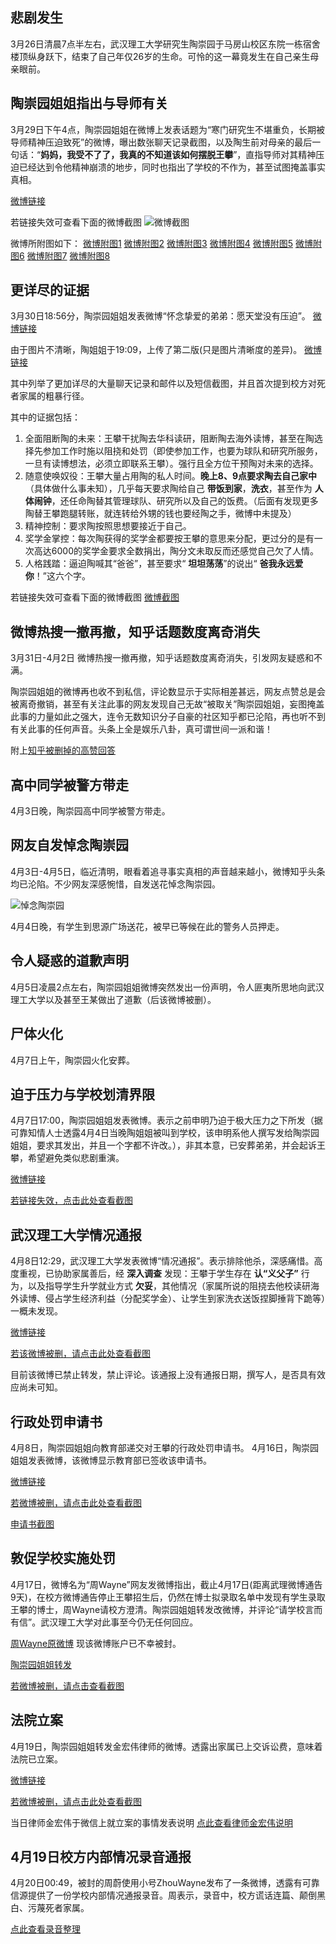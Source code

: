 ## 悲剧发生
3月26日清晨7点半左右，武汉理工大学研究生陶崇园于马房山校区东院一栋宿舍楼顶纵身跃下，结束了自己年仅26岁的生命。可怜的这一幕竟发生在自己亲生母亲眼前。

## 陶崇园姐姐指出与导师有关
3月29日下午4点，陶崇园姐姐在微博上发表话题为“寒门研究生不堪重负，长期被导师精神压迫致死”的微博，曝出数张聊天记录截图，以及陶生前对母亲的最后一句话：“**妈妈，我受不了了，我真的不知道该如何摆脱王攀**”，直指导师对其精神压迫已经达到令他精神崩溃的地步，同时也指出了学校的不作为，甚至试图掩盖事实真相。

[微博链接](https://m.weibo.cn/status/4222940117143306?sourceType=qq&from=1084295010&wm=20005_0002&featurecode=newtitle)

若链接失效可查看下面的微博截图
![微博截图](img/微博1.png)

微博所附图如下：
[微博附图1](img/微博1-1.jpg)
[微博附图2](img/微博1-2.jpg)
[微博附图3](img/微博1-3.jpg)
[微博附图4](img/微博1-4.jpg)
[微博附图5](img/微博1-5.jpg)
[微博附图6](img/微博1-6.jpg)
[微博附图7](img/微博1-7.jpg)
[微博附图8](img/微博1-8.jpg)

## 更详尽的证据
3月30日18:56分，陶崇园姐姐发表微博“怀念挚爱的弟弟：愿天堂没有压迫”。
[微博链接](https://m.weibo.cn/status/4223345052931908?sourceType=qq&from=1084295010&wm=20005_0002&featurecode=newtitle)

由于图片不清晰，陶姐姐于19:09，上传了第二版(只是图片清晰度的差异)。
[微博链接](https://m.weibo.cn/status/4223348210266556?sourceType=qq&from=1084295010&wm=20005_0002&featurecode=newtitle)

其中列举了更加详尽的大量聊天记录和邮件以及短信截图，并且首次提到校方对死者家属的粗暴行径。

其中的证据包括：
1. 全面阻断陶的未来：王攀干扰陶去华科读研，阻断陶去海外读博，甚至在陶选择先参加工作时施以阻挠和处罚（即使参加工作，也要为球队和研究所服务，一旦有读博想法，必须立即联系王攀）。强行且全方位干预陶对未来的选择。
2. 随意使唤奴役：王攀大量占用陶的私人时间。**晚上8、9点要求陶去自己家中**（具体做什么事未知），几乎每天要求陶给自己 **带饭到家**，**洗衣**，甚至作为 **人体闹钟**，还任命陶替其管理球队、研究所以及自己的饭费。（后面有发现更多陶替王攀跑腿转账，就连转给外甥的钱也要经陶之手，微博中未提及）
3. 精神控制：要求陶按照思想要接近于自己。
4. 奖学金掌控：每次陶获得的奖学金都要按王攀的意思来分配，更过分的是有一次高达6000的奖学金要求全数捐出，陶分文未取反而还感觉自己欠了人情。
5. 人格践踏：逼迫陶喊其“爸爸”，甚至要求“ **坦坦荡荡**”的说出“ **爸我永远爱你**！”这六个字。

若链接失效可查看下面的微博截图
[微博截图](img/微博2.png)

## 微博热搜一撤再撤，知乎话题数度离奇消失
3月31日-4月2日 微博热搜一撤再撤，知乎话题数度离奇消失，引发网友疑惑和不满。

陶崇园姐姐的微博再也收不到私信，评论数显示于实际相差甚远，网友点赞总是会被离奇撤销，甚至有关注此事的网友发现自己无故“被取关”陶崇园姐姐，妄图掩盖此事的力量如此之强大，连令无数知识分子自豪的社区知乎都已沦陷，再也听不到有关此事的任何声音。头条上全是娱乐八卦，真可谓世间一派和谐！

附上[知乎被删掉的高赞回答](img/知乎38K.jpg)


## 高中同学被警方带走
4月3日晚，陶崇园高中同学被警方带走。

## 网友自发悼念陶崇园
4月3日-4月5日，临近清明，眼看着追寻事实真相的声音越来越小，微博知乎头条均已沦陷。不少网友深感惋惜，自发送花悼念陶崇园。

![悼念陶崇园](img/悼念陶崇园.jpg)

4月4日晚，有学生到思源广场送花，被早已等候在此的警务人员押走。

## 令人疑惑的道歉声明
4月5日凌晨2点左右，陶崇园姐姐微博突然发出一份声明，令人匪夷所思地向武汉理工大学以及甚至王某做出了道歉（后该微博被删）。

## 尸体火化
4月7日上午，陶崇园火化安葬。

## 迫于压力与学校划清界限
4月7日17:00，陶崇园姐姐发表微博。表示之前申明乃迫于极大压力之下所发（据可靠知情人士透露4月4日当晚陶姐姐被叫到学校，该申明系他人撰写发给陶崇园姐姐，要求其发出，并且一个字都不许改。），非其本意，已安葬弟弟，并会起诉王攀，希望避免类似悲剧重演。

[微博链接](https://m.weibo.cn/status/4226214980236417?sourceType=qq&from=1084295010&wm=20005_0002&featurecode=newtitle)

[若链接失效，点击此处查看截图](img/微博4-7.png)

## 武汉理工大学情况通报
4月8日12:29，武汉理工大学发表微博“情况通报”。表示排除他杀，深感痛惜。高度重视，已协助家属善后，经 **深入调查** 发现：王攀于学生存在 **认“义父子”** 行为，以及指导学生升学就业方式 **欠妥**，其他情况（家属所说的阻挠去他校读研海外读博、侵占学生经济利益（分配奖学金）、让学生到家洗衣送饭捏脚捶背下跪等）一概未发现。

[微博链接](https://m.weibo.cn/status/4226509110027138?sourceType=qq&from=1084295010&wm=20005_0002&featurecode=newtitle)

[若该微博被删，请点击此处查看截图](img/武理情况通报.png)

目前该微博已禁止转发，禁止评论。该通报上没有通报日期，撰写人，是否具有效应尚未可知。

## 行政处罚申请书
4月8日，陶崇园姐姐向教育部递交对王攀的行政处罚申请书。
4月16日，陶崇园姐姐发表微博，该微博显示教育部已签收该申请书。

[微博链接](https://m.weibo.cn/status/4229484297577660?sourceType=qq&from=1084295010&wm=20005_0002&featurecode=newtitle)

[若微博被删，请点击此处查看截图](img/微博4-16.png)

[申请书截图](img/对王攀行政处罚申请书.jpg)

## 敦促学校实施处罚
4月17日，微博名为“周Wayne”网友发微博指出，截止4月17日(距离武理微博通告9天)，在校方微博通告停止王攀招生后，仍然在博士拟录取名单中发现有学生录取王攀的博士，周Wayne请校方澄清。陶崇园姐姐转发改微博，并评论“请学校言而有信”。武汉理工大学对此事至今仍无任何回应。

[周Wayne原微博](https://m.weibo.cn/status/4229888686757849?sourceType=qq&from=1084295010&wm=20005_0002&featurecode=newtitle) 现该微博账户已不幸被封。

[陶崇园姐姐转发](https://m.weibo.cn/status/4229896316034287?sourceType=qq&from=1084295010&wm=20005_0002&featurecode=newtitle)

[若微博被删，请点击查看截图](img/微博4-16.png)


## 法院立案
4月19日，陶崇园姐姐转发金宏伟律师的微博。透露出家属已上交诉讼费，意味着法院已立案。

[微博链接](https://m.weibo.cn/status/4230135429732775?sourceType=qq&from=1084295010&wm=20005_0002&featurecode=newtitle)

[若微博被删，请点击此处查看截图](img/微博4-19.png)

当日律师金宏伟于微信上就立案的事情发表说明
[点此查看律师金宏伟说明](img/律师金宏伟说明.png)

## 4月19日校方内部情况录音通报
4月20日00:49，被封的周蔚使用小号ZhouWayne发布了一条微博，透露有可靠信源提供了一份学校内部情况通报录音。周表示，录音中，校方谎话连篇、颠倒黑白、污蔑死者家属。

[点此查看录音整理](img/4月19日校方内部通报录音整理.jpg)
